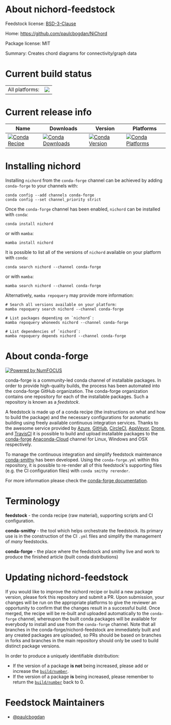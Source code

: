 About nichord-feedstock
=======================

Feedstock license: [BSD-3-Clause](https://github.com/conda-forge/nichord-feedstock/blob/main/LICENSE.txt)

Home: https://github.com/paulcbogdan/NiChord

Package license: MIT

Summary: Creates chord diagrams for connectivity/graph data

Current build status
====================


<table><tr><td>All platforms:</td>
    <td>
      <a href="https://dev.azure.com/conda-forge/feedstock-builds/_build/latest?definitionId=20058&branchName=main">
        <img src="https://dev.azure.com/conda-forge/feedstock-builds/_apis/build/status/nichord-feedstock?branchName=main">
      </a>
    </td>
  </tr>
</table>

Current release info
====================

| Name | Downloads | Version | Platforms |
| --- | --- | --- | --- |
| [![Conda Recipe](https://img.shields.io/badge/recipe-nichord-green.svg)](https://anaconda.org/conda-forge/nichord) | [![Conda Downloads](https://img.shields.io/conda/dn/conda-forge/nichord.svg)](https://anaconda.org/conda-forge/nichord) | [![Conda Version](https://img.shields.io/conda/vn/conda-forge/nichord.svg)](https://anaconda.org/conda-forge/nichord) | [![Conda Platforms](https://img.shields.io/conda/pn/conda-forge/nichord.svg)](https://anaconda.org/conda-forge/nichord) |

Installing nichord
==================

Installing `nichord` from the `conda-forge` channel can be achieved by adding `conda-forge` to your channels with:

```
conda config --add channels conda-forge
conda config --set channel_priority strict
```

Once the `conda-forge` channel has been enabled, `nichord` can be installed with `conda`:

```
conda install nichord
```

or with `mamba`:

```
mamba install nichord
```

It is possible to list all of the versions of `nichord` available on your platform with `conda`:

```
conda search nichord --channel conda-forge
```

or with `mamba`:

```
mamba search nichord --channel conda-forge
```

Alternatively, `mamba repoquery` may provide more information:

```
# Search all versions available on your platform:
mamba repoquery search nichord --channel conda-forge

# List packages depending on `nichord`:
mamba repoquery whoneeds nichord --channel conda-forge

# List dependencies of `nichord`:
mamba repoquery depends nichord --channel conda-forge
```


About conda-forge
=================

[![Powered by
NumFOCUS](https://img.shields.io/badge/powered%20by-NumFOCUS-orange.svg?style=flat&colorA=E1523D&colorB=007D8A)](https://numfocus.org)

conda-forge is a community-led conda channel of installable packages.
In order to provide high-quality builds, the process has been automated into the
conda-forge GitHub organization. The conda-forge organization contains one repository
for each of the installable packages. Such a repository is known as a *feedstock*.

A feedstock is made up of a conda recipe (the instructions on what and how to build
the package) and the necessary configurations for automatic building using freely
available continuous integration services. Thanks to the awesome service provided by
[Azure](https://azure.microsoft.com/en-us/services/devops/), [GitHub](https://github.com/),
[CircleCI](https://circleci.com/), [AppVeyor](https://www.appveyor.com/),
[Drone](https://cloud.drone.io/welcome), and [TravisCI](https://travis-ci.com/)
it is possible to build and upload installable packages to the
[conda-forge](https://anaconda.org/conda-forge) [Anaconda-Cloud](https://anaconda.org/)
channel for Linux, Windows and OSX respectively.

To manage the continuous integration and simplify feedstock maintenance
[conda-smithy](https://github.com/conda-forge/conda-smithy) has been developed.
Using the ``conda-forge.yml`` within this repository, it is possible to re-render all of
this feedstock's supporting files (e.g. the CI configuration files) with ``conda smithy rerender``.

For more information please check the [conda-forge documentation](https://conda-forge.org/docs/).

Terminology
===========

**feedstock** - the conda recipe (raw material), supporting scripts and CI configuration.

**conda-smithy** - the tool which helps orchestrate the feedstock.
                   Its primary use is in the construction of the CI ``.yml`` files
                   and simplify the management of *many* feedstocks.

**conda-forge** - the place where the feedstock and smithy live and work to
                  produce the finished article (built conda distributions)


Updating nichord-feedstock
==========================

If you would like to improve the nichord recipe or build a new
package version, please fork this repository and submit a PR. Upon submission,
your changes will be run on the appropriate platforms to give the reviewer an
opportunity to confirm that the changes result in a successful build. Once
merged, the recipe will be re-built and uploaded automatically to the
`conda-forge` channel, whereupon the built conda packages will be available for
everybody to install and use from the `conda-forge` channel.
Note that all branches in the conda-forge/nichord-feedstock are
immediately built and any created packages are uploaded, so PRs should be based
on branches in forks and branches in the main repository should only be used to
build distinct package versions.

In order to produce a uniquely identifiable distribution:
 * If the version of a package **is not** being increased, please add or increase
   the [``build/number``](https://docs.conda.io/projects/conda-build/en/latest/resources/define-metadata.html#build-number-and-string).
 * If the version of a package **is** being increased, please remember to return
   the [``build/number``](https://docs.conda.io/projects/conda-build/en/latest/resources/define-metadata.html#build-number-and-string)
   back to 0.

Feedstock Maintainers
=====================

* [@paulcbogdan](https://github.com/paulcbogdan/)

